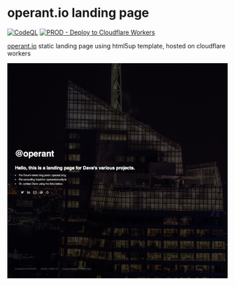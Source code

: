 # operant.io landing page
[![CodeQL](https://github.com/0xOperant/operant.io/actions/workflows/codeql-analysis.yml/badge.svg?branch=master)](https://github.com/0xOperant/operant.io/actions/workflows/codeql-analysis.yml)
[![PROD - Deploy to Cloudflare Workers](https://github.com/0xOperant/operant.io/actions/workflows/main.yml/badge.svg)](https://github.com/0xOperant/operant.io/actions/workflows/main.yml)

[operant.io](https://operant.io) static landing page using html5up template, hosted on cloudflare workers

![alt text](https://github.com/0xOperant/operant.io/blob/master/landingpage.png?raw=true)
